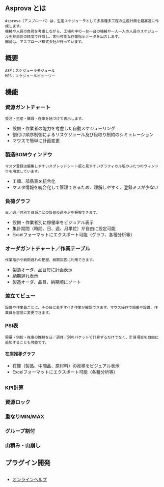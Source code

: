 ## Asprova とは
    Asprova（アスプローバ）は、生産スケジューラとして多品種多工程の生産計画を超高速に作成します。
    機械や人員の負荷を考慮しながら、工場の中の一台一台の機械や一人一人の人員のスケジュールを秒単位の精度で作成し、実行可能な作業指示データを出力します。
    開発は、アスプローバ株式会社が行っています。

## 概要
    ASP：スケジューラモジュール
    MES：スケジュールビューワー

## 機能
### 資源ガントチャート
    受注・生産・購買・在庫を紐づけて表示します。
* 設備・作業者の能力を考慮した自動スケジューリング
* 割付け順序制御によるリスケジュール及び段取り制約のシミュレーション
* マウスで簡単に計画変更
### 製造BOMウィンドウ
    マスタ登録は編集しやすいスプレッドシート版と見やすいグラフィカル版のふたつのウィンドウを用意しています。
* 工順、部品表を統合化
* マスタ情報を統合化して管理できるため、理解しやすく、登録ミスが少ない
### 負荷グラフ
    日／週／月別で資源ごとの負荷の過不足を把握できます。
* 設備・作業者別に稼働率をビジュアル表示
* 集計期間（時間、日、週、月単位）が自由に設定可能
* Excelフォーマットにエクスポート可能（グラフ、各種分析等）
### オーダガントチャート／作業テーブル
    作業指示や納期遅れの把握、納期回答に利用できます。
* 製造オーダ、品目毎に計画表示
* 納期遅れ表示
* 製造オーダ、品目、納期順にソート
### 差立てビュー
    設備や作業員ごとに、その日に着手すべき作業が確認できます。マウス操作で順番や設備、作業員を容易に変更できます。
### PSI表
    需要・供給・在庫の推移を日／週月／別のパケットで計算するだけでなく、計算項目を自由に追加することも可能です。
#### 在庫推移グラフ
* 在庫（製品、中間品、原材料）の推移をビジュアル表示
* Excelフォーマットにエクスポート可能（各種分析等）

## 
### KPI計算
### 資源ロック
### 重なりMIN/MAX
### グループ割付
### 山積み・山崩し

## プラグイン開発

## 
* [オンラインヘルプ](https://lib.asprova.com/onlinehelp/ja/AS2003HELP00930000.html)
